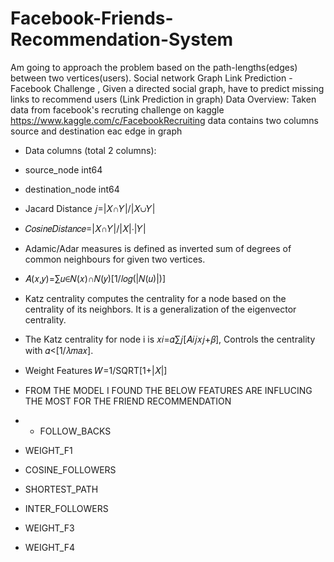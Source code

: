 # Facebook-Friends-Recommendation-System
Am going to approach the problem based on the path-lengths(edges) between two vertices(users).
Social network Graph Link Prediction - Facebook Challenge , Given a directed social graph, have to predict missing links to recommend users (Link Prediction in graph)
Data Overview: 
Taken data from facebook's recruting challenge on kaggle https://www.kaggle.com/c/FacebookRecruiting
data contains two columns source and destination eac edge in graph

- Data columns (total 2 columns):  
- source_node         int64  
- destination_node    int64
- Jacard Distance 𝑗=|𝑋∩𝑌|/|𝑋∪𝑌|
- 𝐶𝑜𝑠𝑖𝑛𝑒𝐷𝑖𝑠𝑡𝑎𝑛𝑐𝑒=|𝑋∩𝑌|/|𝑋|⋅|𝑌|
- Adamic/Adar measures is defined as inverted sum of degrees of common neighbours for given two vertices.
- 𝐴(𝑥,𝑦)=∑𝑢∈𝑁(𝑥)∩𝑁(𝑦)[1/𝑙𝑜𝑔(|𝑁(𝑢)|)]
- Katz centrality computes the centrality for a node based on the centrality of its neighbors. It is a generalization of the eigenvector centrality. 
- The Katz centrality for node i is 𝑥𝑖=𝛼∑𝑗[𝐴𝑖𝑗𝑥𝑗+𝛽], Controls the centrality with 𝛼<[1/𝜆𝑚𝑎𝑥].
- Weight Features 𝑊=1/SQRT[1+|𝑋|]

- FROM THE MODEL I FOUND THE BELOW FEATURES ARE INFLUCING THE MOST FOR THE FRIEND RECOMMENDATION
- - FOLLOW_BACKS
- WEIGHT_F1
- COSINE_FOLLOWERS
- SHORTEST_PATH
- INTER_FOLLOWERS
- WEIGHT_F3
- WEIGHT_F4
